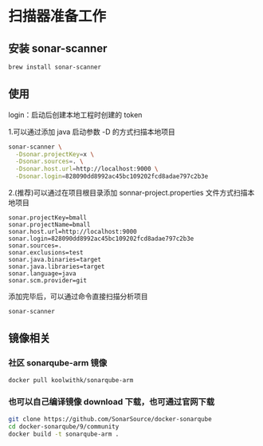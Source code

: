 # 扫描器准备工作

## 安装 sonar-scanner

```bash
brew install sonar-scanner
```

## 使用

login：启动后创建本地工程时创建的 token

1.可以通过添加 java 启动参数 -D 的方式扫描本地项目

```bash
sonar-scanner \
  -Dsonar.projectKey=x \
  -Dsonar.sources=. \
  -Dsonar.host.url=http://localhost:9000 \
  -Dsonar.login=828090dd8992ac45bc109202fcd8adae797c2b3e
```

2.(推荐)可以通过在项目根目录添加 sonnar-project.properties 文件方式扫描本地项目

```properties
sonar.projectKey=bmall
sonar.projectName=bmall
sonar.host.url=http://localhost:9000
sonar.login=828090dd8992ac45bc109202fcd8adae797c2b3e
sonar.sources=.
sonar.exclusions=test
sonar.java.binaries=target
sonar.java.libraries=target
sonar.language=java
sonar.scm.provider=git
```

添加完毕后，可以通过命令直接扫描分析项目

```bash
sonar-scanner
```

## 镜像相关

### 社区 sonarqube-arm 镜像

```bash
docker pull koolwithk/sonarqube-arm
```

### 也可以自己编译镜像 download 下载，也可通过官网下载

```bash
git clone https://github.com/SonarSource/docker-sonarqube
cd docker-sonarqube/9/community
docker build -t sonarqube-arm .
```
